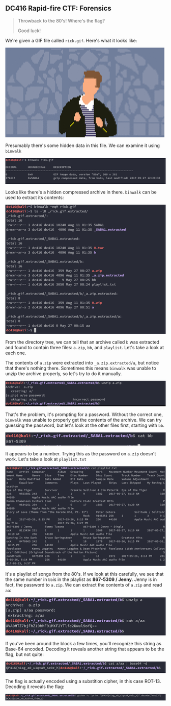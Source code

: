 ## DC416 Rapid-fire CTF: Forensics

> Throwback to the 80's! Where's the flag?
> 
> Good luck!

We're given a GIF file called `rick.gif`. Here's what it looks like:

![](images/01.gif)

Presumably there's some hidden data in this file. We can examine it using `binwalk`

![](images/02.png)

Looks like there's a hidden compressed archive in there. `binwalk` can be used to extract its contents: 

![](images/03.png)

From the directory tree, we can tell that an archive called `b` was extracted and found to contain three files: `a.zip`, `bb`, and `playlist`. Let's take a look at each one. 

The contents of `a.zip` were extracted into `_a.zip.extracted/a`, but notice that there's nothing there. Sometimes this means `binwalk` was unable to unzip the archive properly, so let's try to do it manually. 

![](images/04.png)

That's the problem, it's prompting for a password. Without the correct one, `binwalk` was unable to properly get the contents of the archive. We can try guessing the password, but let's look at the other files first, starting with `bb`.

![](images/05.png)

It appears to be a number. Trying this as the password on `a.zip` doesn't work. Let's take a look at `playlist.txt`

![](images/06.png)

It's a playlist of songs from the 80's. If we look at this carefully, we see that the same number in `bb`is in the playlist as **867-5309 / Jenny**. Jenny is in fact, the password to `a.zip`. We can extract the contents of `a.zip` and read `aa`:

![](images/07.png)

If you've been around the block a few times, you'll recognize this string as Base-64 encoded. Decoding it reveals another string that appears to be the flag, but not quite:

![](images/08.png)

The flag is actually encoded using a substition cipher, in this case ROT-13. Decoding it reveals the flag:

![](images/09.png)





